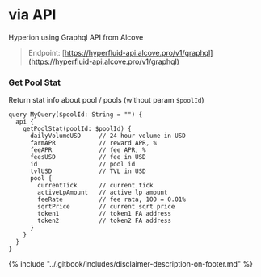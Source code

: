 # via API

Hyperion using Graphql API from Alcove

> Endpoint: [https://hyperfluid-api.alcove.pro/v1/graphql](https://hyperfluid-api.alcove.pro/v1/graphql)



### Get Pool Stat&#x20;

Return stat info about pool / pools (without param `$poolId`)

```
query MyQuery($poolId: String = "") {
  api {
    getPoolStat(poolId: $poolId) {
      dailyVolumeUSD     // 24 hour volume in USD
      farmAPR            // reward APR, %
      feeAPR             // fee APR, %
      feesUSD            // fee in USD
      id                 // pool id
      tvlUSD             // TVL in USD
      pool {
        currentTick      // current tick
        activeLpAmount   // active lp amount
        feeRate          // fee rata, 100 = 0.01% 
        sqrtPrice        // current sqrt price
        token1           // token1 FA address 
        token2           // token2 FA address
      }
    }
  }
}
```





{% include "../.gitbook/includes/disclaimer-description-on-footer.md" %}
